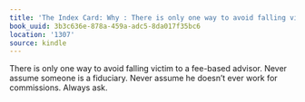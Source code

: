 ```yaml
---
title: 'The Index Card: Why : There is only one way to avoid falling victim to a fee-based…'
book_uuid: 3b3c636e-878a-459a-adc5-8da017f35bc6
location: '1307'
source: kindle
---
```


There is only one way to avoid falling victim to a fee-based advisor. Never assume someone is a fiduciary. Never assume he doesn’t ever work for commissions. Always ask.